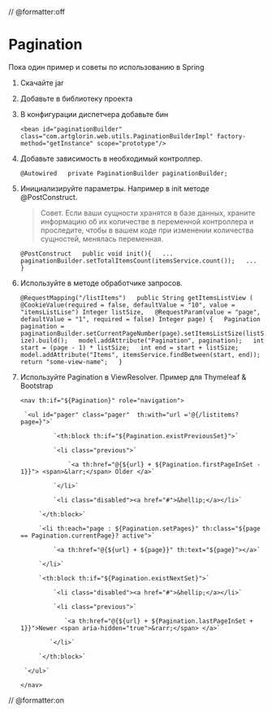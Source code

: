 // @formatter:off
# Pagination

Пока один пример и советы по использованию в Spring

1. Скачайте jar
2. Добавьте в библиотеку проекта
3. В конфигурации диспетчера добавьте бин

	`<bean id="paginationBuilder" class="com.artglorin.web.utils.PaginationBuilderImpl" factory-method="getInstance" scope="prototype"/>`

4. Добавьте зависимость в необходимый контроллер.

	`@Autowired  
	private PaginationBuilder paginationBuilder;`

5. Инициализируйте параметры. Например в init методе @PostConstruct.

	> Совет. Если ваши сущности хранятся в базе данных, храните информацию об их количестве в переменной контроллера и проследите, чтобы в вашем коде при изменении количества сущностей, менялась переменная.

	`@PostConstruct  
	public void init(){  
	    ...  
		paginationBuilder.setTotalItemsCount(itemsService.count());  
		...  
	}`  

6. Используйте в методе обработчике запросов.

	`@RequestMapping("/listItems")  
	public String getItemsListView (  
			@CookieValue(required = false, defaultValue = "10", value = "itemsListLise") Integer listSize,  
			@RequestParam(value = "page", defaultValue = "1", required = false) Integer page) {  
		Pagination pagination = paginationBuilder.setCurrentPageNumber(page).setItemsListSize(listSize).build();  
		model.addAttribute("Pagination", pagination);  
		int start = (page - 1) * listSize;  
		int end = start + listSize;  
		model.addAttribute("Items", itemsService.findBetween(start, end));  
		return "some-view-name";  
	}`

7. Используйте Pagination в ViewResolver. Пример для Thymeleaf & Bootstrap

	`<nav th:if="${Pagination}" role="navigation">`

	    `<ul id="pager" class="pager"  th:with="url ='@{/listitems?page=}">`

	    	    `<th:block th:if="${Pagination.existPreviousSet}">`

	            `<li class="previous">`

	                `<a th:href="@{${url} + ${Pagination.firstPageInSet - 1}}"> <span>&larr;</span> Older </a>`

                `</li>`

                `<li class="disabled"><a href="#">&hellip;</a></li>`

            `</th:block>`

            `<li th:each="page : ${Pagination.setPages}" th:class="${page == Pagination.currentPage}? active">`

                `<a th:href="@{${url} + ${page}}" th:text="${page}"></a>`

            `</li>`

            `<th:block th:if="${Pagination.existNextSet}">`

                `<li class="disabled"><a href="#">&hellip;</a></li>`

                `<li class="previous">`

                   `<a th:href="@{${url} + ${Pagination.lastPageInSet + 1}}">Newer <span aria-hidden="true">&rarr;</span> </a>`

               `</li>`

            `</th:block>`

	    `</ul>`

	`</nav>`

// @formatter:on
